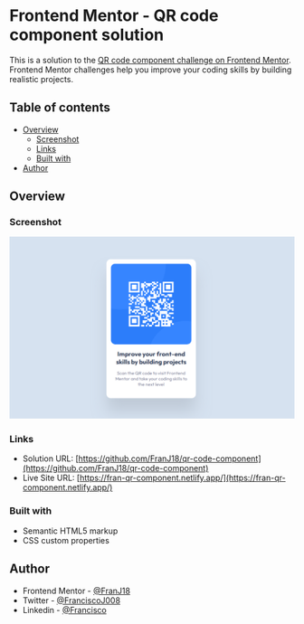 # Frontend Mentor - QR code component solution

This is a solution to the [QR code component challenge on Frontend Mentor](https://www.frontendmentor.io/challenges/qr-code-component-iux_sIO_H). Frontend Mentor challenges help you improve your coding skills by building realistic projects. 

## Table of contents

- [Overview](#overview)
  - [Screenshot](#screenshot)
  - [Links](#links)
  - [Built with](#built-with)
- [Author](#author)

## Overview

### Screenshot

![](./design/screenshot-desktop.PNG)


### Links

- Solution URL: [https://github.com/FranJ18/qr-code-component](https://github.com/FranJ18/qr-code-component)
- Live Site URL: [https://fran-qr-component.netlify.app/](https://fran-qr-component.netlify.app/)


### Built with

- Semantic HTML5 markup
- CSS custom properties

## Author

- Frontend Mentor - [@FranJ18](https://www.frontendmentor.io/profile/FranJ18)
- Twitter - [@FranciscoJ008](https://www.twitter.com/FranciscoJ008)
- Linkedin - [@Francisco](https://www.linkedin.com/in/francisco-mendoza-153791260/)
